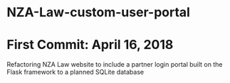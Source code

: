 # NZA-Law-custom-user-portal

# First Commit: April 16, 2018

Refactoring NZA Law website to include a partner login portal built on the Flask
framework to a planned SQLite database
